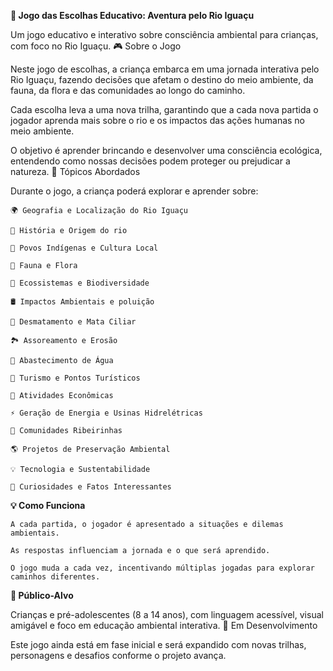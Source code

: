 **🌱 Jogo das Escolhas Educativo: Aventura pelo Rio Iguaçu**

Um jogo educativo e interativo sobre consciência ambiental para crianças, com foco no Rio Iguaçu.
🎮 Sobre o Jogo

Neste jogo de escolhas, a criança embarca em uma jornada interativa pelo Rio Iguaçu, fazendo decisões que afetam o destino do meio ambiente, da fauna, da flora e das comunidades ao longo do caminho.

Cada escolha leva a uma nova trilha, garantindo que a cada nova partida o jogador aprenda mais sobre o rio e os impactos das ações humanas no meio ambiente.

O objetivo é aprender brincando e desenvolver uma consciência ecológica, entendendo como nossas decisões podem proteger ou prejudicar a natureza.
🧭 Tópicos Abordados

Durante o jogo, a criança poderá explorar e aprender sobre:

    🌍 Geografia e Localização do Rio Iguaçu

    📜 História e Origem do rio

    🧬 Povos Indígenas e Cultura Local

    🐒 Fauna e Flora

    🌿 Ecossistemas e Biodiversidade

    🛢️ Impactos Ambientais e poluição

    🌲 Desmatamento e Mata Ciliar

    🏞️ Assoreamento e Erosão

    🚰 Abastecimento de Água

    🌄 Turismo e Pontos Turísticos

    💼 Atividades Econômicas

    ⚡ Geração de Energia e Usinas Hidrelétricas

    🛶 Comunidades Ribeirinhas

    🌎 Projetos de Preservação Ambiental

    💡 Tecnologia e Sustentabilidade

    🤔 Curiosidades e Fatos Interessantes

**💡 Como Funciona**

    A cada partida, o jogador é apresentado a situações e dilemas ambientais.

    As respostas influenciam a jornada e o que será aprendido.

    O jogo muda a cada vez, incentivando múltiplas jogadas para explorar caminhos diferentes.

**👶 Público-Alvo**

Crianças e pré-adolescentes (8 a 14 anos), com linguagem acessível, visual amigável e foco em educação ambiental interativa.
🚧 Em Desenvolvimento

Este jogo ainda está em fase inicial e será expandido com novas trilhas, personagens e desafios conforme o projeto avança.
